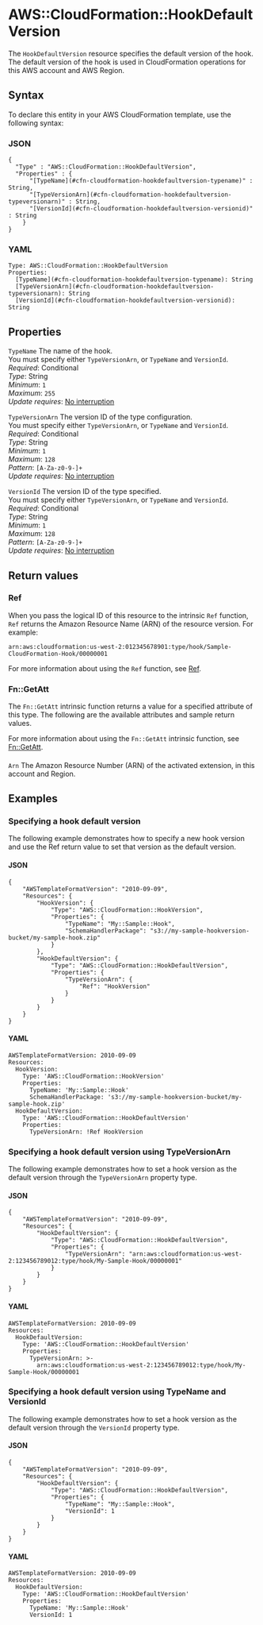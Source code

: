 # AWS::CloudFormation::HookDefaultVersion<a name="aws-resource-cloudformation-hookdefaultversion"></a>

The `HookDefaultVersion` resource specifies the default version of the hook\. The default version of the hook is used in CloudFormation operations for this AWS account and AWS Region\.

## Syntax<a name="aws-resource-cloudformation-hookdefaultversion-syntax"></a>

To declare this entity in your AWS CloudFormation template, use the following syntax:

### JSON<a name="aws-resource-cloudformation-hookdefaultversion-syntax.json"></a>

```
{
  "Type" : "AWS::CloudFormation::HookDefaultVersion",
  "Properties" : {
      "[TypeName](#cfn-cloudformation-hookdefaultversion-typename)" : String,
      "[TypeVersionArn](#cfn-cloudformation-hookdefaultversion-typeversionarn)" : String,
      "[VersionId](#cfn-cloudformation-hookdefaultversion-versionid)" : String
    }
}
```

### YAML<a name="aws-resource-cloudformation-hookdefaultversion-syntax.yaml"></a>

```
Type: AWS::CloudFormation::HookDefaultVersion
Properties:
  [TypeName](#cfn-cloudformation-hookdefaultversion-typename): String
  [TypeVersionArn](#cfn-cloudformation-hookdefaultversion-typeversionarn): String
  [VersionId](#cfn-cloudformation-hookdefaultversion-versionid): String
```

## Properties<a name="aws-resource-cloudformation-hookdefaultversion-properties"></a>

`TypeName` <a name="cfn-cloudformation-hookdefaultversion-typename"></a>
The name of the hook\.  
You must specify either `TypeVersionArn`, or `TypeName` and `VersionId`\.  
_Required_: Conditional  
_Type_: String  
_Minimum_: `1`  
_Maximum_: `255`  
_Update requires_: [No interruption](https://docs.aws.amazon.com/AWSCloudFormation/latest/UserGuide/using-cfn-updating-stacks-update-behaviors.html#update-no-interrupt)

`TypeVersionArn` <a name="cfn-cloudformation-hookdefaultversion-typeversionarn"></a>
The version ID of the type configuration\.  
You must specify either `TypeVersionArn`, or `TypeName` and `VersionId`\.  
_Required_: Conditional  
_Type_: String  
_Minimum_: `1`  
_Maximum_: `128`  
_Pattern_: `[A-Za-z0-9-]+`  
_Update requires_: [No interruption](https://docs.aws.amazon.com/AWSCloudFormation/latest/UserGuide/using-cfn-updating-stacks-update-behaviors.html#update-no-interrupt)

`VersionId` <a name="cfn-cloudformation-hookdefaultversion-versionid"></a>
The version ID of the type specified\.  
You must specify either `TypeVersionArn`, or `TypeName` and `VersionId`\.  
_Required_: Conditional  
_Type_: String  
_Minimum_: `1`  
_Maximum_: `128`  
_Pattern_: `[A-Za-z0-9-]+`  
_Update requires_: [No interruption](https://docs.aws.amazon.com/AWSCloudFormation/latest/UserGuide/using-cfn-updating-stacks-update-behaviors.html#update-no-interrupt)

## Return values<a name="aws-resource-cloudformation-hookdefaultversion-return-values"></a>

### Ref<a name="aws-resource-cloudformation-hookdefaultversion-return-values-ref"></a>

When you pass the logical ID of this resource to the intrinsic `Ref` function, `Ref` returns the Amazon Resource Name \(ARN\) of the resource version\. For example:

`arn:aws:cloudformation:us-west-2:012345678901:type/hook/Sample-CloudFormation-Hook/00000001`

For more information about using the `Ref` function, see [Ref](https://docs.aws.amazon.com/AWSCloudFormation/latest/UserGuide/intrinsic-function-reference-ref.html)\.

### Fn::GetAtt<a name="aws-resource-cloudformation-hookdefaultversion-return-values-fn--getatt"></a>

The `Fn::GetAtt` intrinsic function returns a value for a specified attribute of this type\. The following are the available attributes and sample return values\.

For more information about using the `Fn::GetAtt` intrinsic function, see [Fn::GetAtt](https://docs.aws.amazon.com/AWSCloudFormation/latest/UserGuide/intrinsic-function-reference-getatt.html)\.

#### <a name="aws-resource-cloudformation-hookdefaultversion-return-values-fn--getatt-fn--getatt"></a>

`Arn` <a name="Arn-fn::getatt"></a>
The Amazon Resource Number \(ARN\) of the activated extension, in this account and Region\.

## Examples<a name="aws-resource-cloudformation-hookdefaultversion--examples"></a>

### Specifying a hook default version<a name="aws-resource-cloudformation-hookdefaultversion--examples--Specifying_a_hook_default_version"></a>

The following example demonstrates how to specify a new hook version and use the Ref return value to set that version as the default version\.

#### JSON<a name="aws-resource-cloudformation-hookdefaultversion--examples--Specifying_a_hook_default_version--json"></a>

```
{
    "AWSTemplateFormatVersion": "2010-09-09",
    "Resources": {
        "HookVersion": {
            "Type": "AWS::CloudFormation::HookVersion",
            "Properties": {
                "TypeName": "My::Sample::Hook",
                "SchemaHandlerPackage": "s3://my-sample-hookversion-bucket/my-sample-hook.zip"
            }
        },
        "HookDefaultVersion": {
            "Type": "AWS::CloudFormation::HookDefaultVersion",
            "Properties": {
                "TypeVersionArn": {
                    "Ref": "HookVersion"
                }
            }
        }
    }
}
```

#### YAML<a name="aws-resource-cloudformation-hookdefaultversion--examples--Specifying_a_hook_default_version--yaml"></a>

```
AWSTemplateFormatVersion: 2010-09-09
Resources:
  HookVersion:
    Type: 'AWS::CloudFormation::HookVersion'
    Properties:
      TypeName: 'My::Sample::Hook'
      SchemaHandlerPackage: 's3://my-sample-hookversion-bucket/my-sample-hook.zip'
  HookDefaultVersion:
    Type: 'AWS::CloudFormation::HookDefaultVersion'
    Properties:
      TypeVersionArn: !Ref HookVersion
```

### Specifying a hook default version using TypeVersionArn<a name="aws-resource-cloudformation-hookdefaultversion--examples--Specifying_a_hook_default_version_using_TypeVersionArn"></a>

The following example demonstrates how to set a hook version as the default version through the `TypeVersionArn` property type\.

#### JSON<a name="aws-resource-cloudformation-hookdefaultversion--examples--Specifying_a_hook_default_version_using_TypeVersionArn--json"></a>

```
{
    "AWSTemplateFormatVersion": "2010-09-09",
    "Resources": {
        "HookDefaultVersion": {
            "Type": "AWS::CloudFormation::HookDefaultVersion",
            "Properties": {
                "TypeVersionArn": "arn:aws:cloudformation:us-west-2:123456789012:type/hook/My-Sample-Hook/00000001"
            }
        }
    }
}
```

#### YAML<a name="aws-resource-cloudformation-hookdefaultversion--examples--Specifying_a_hook_default_version_using_TypeVersionArn--yaml"></a>

```
AWSTemplateFormatVersion: 2010-09-09
Resources:
  HookDefaultVersion:
    Type: 'AWS::CloudFormation::HookDefaultVersion'
    Properties:
      TypeVersionArn: >-
        arn:aws:cloudformation:us-west-2:123456789012:type/hook/My-Sample-Hook/00000001
```

### Specifying a hook default version using TypeName and VersionId<a name="aws-resource-cloudformation-hookdefaultversion--examples--Specifying_a_hook_default_version_using_TypeName_and_VersionId"></a>

The following example demonstrates how to set a hook version as the default version through the `VersionId` property type\.

#### JSON<a name="aws-resource-cloudformation-hookdefaultversion--examples--Specifying_a_hook_default_version_using_TypeName_and_VersionId--json"></a>

```
{
    "AWSTemplateFormatVersion": "2010-09-09",
    "Resources": {
        "HookDefaultVersion": {
            "Type": "AWS::CloudFormation::HookDefaultVersion",
            "Properties": {
                "TypeName": "My::Sample::Hook",
                "VersionId": 1
            }
        }
    }
}
```

#### YAML<a name="aws-resource-cloudformation-hookdefaultversion--examples--Specifying_a_hook_default_version_using_TypeName_and_VersionId--yaml"></a>

```
AWSTemplateFormatVersion: 2010-09-09
Resources:
  HookDefaultVersion:
    Type: 'AWS::CloudFormation::HookDefaultVersion'
    Properties:
      TypeName: 'My::Sample::Hook'
      VersionId: 1
```
